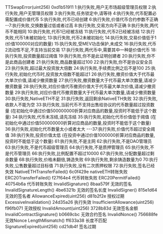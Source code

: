 TTSwapError(uint256) 0xd1b51911
1:执行失败,用户无市场超级管理员权限
2:执行失败,用户无管理员权限
3:执行失败,任务锁定中,请等待
4:执行失败,代币配置必需配置成价值代币
5:执行失败,代币已经创建
6:执行失败,价值代币合约参数不正确
--7:执行失败,交换数量过低或者过高
8:执行失败,交易方向不正确
9:执行失败,两代币不能相同
10:执行失败,代币1已经被冻结
11:执行失败,代币2已经被冻结
12:执行失败,代币1未被初始化
13:执行失败,代币2未被初始化
14:执行失败,交易价值低于1 (价值100000对应的数量)
15:执行失败,受MEV功击保护,未成交
16:执行失败,代币2流动性不足,不支持当前交易
17:执行失败,两代币中,需要其中一种是价值代币
18:执行失败,投资数量超过阈值
19:执行失败,你不是此证明创建者
20:执行失败,你不是此商品创建者
21:执行失败,商品数量超过100
22:执行失败,你不是协议安全员
23:执行失败,超过最大投资放大倍数
24:执行失败,手续费比例之后不是100
25:执行失败,初始化代币时,投资放大倍数不能超过1
26:执行失败,撤资价值大于代币最大单次价值,请减少撤资数量
27:执行失败,撤资数量大于代币最大单次数量,请减少撤资数量
28:执行失败,对应价值代币撤资价值大于代币最大单次价值,请减少撤资数量
29:执行失败,对应价值代币撤资数量大于代币最大单次数量,请减少撤资数量
30:执行失败,NativeETH不足
31:执行失败,返回剩余NativeETH失败
32:执行失败,收款人不能为空
33:执行失败,当前代币不支持出售给协议的代币数量超过投资数量 (在初始化中通过价值500000000折算对应商品的数量,投资时不能低于这个数量)
34:执行失败,代币未冻结,请先冻结
35:执行失败,初始化代币价值低于阈值  (在初始化中通过价值500000000折算对应商品的数量,投资时不能低于这个数量)
36:执行失败,初始化代币数量太小或者太大
---37:执行失败,价值代币超过安全阈值
38:执行失败,投资价值太低 (在投资中通过价值1000000折算对应商品的数量,投资时不能低于这个数量)
61:执行失败,不是主网
62:执行失败,不是DAO管理员
63:执行失败,不是代币超级管理员
64:执行失败,不是质押管理员
65:执行失败,不是代币管理员
66:执行失败,比例配置不超过10000
67:执行失败,分配数量超过剩余数量
68:执行失败,价格未翻倍,铸造失败
69:执行失败,剩余铸造数量为0
70:执行失败,公售数量超过目标值
71:执行失败,没有二次质押权限
72:执行失败,签名已经失效
NativeETHTransferFailed()          6c0f429e   nativeETH转账失败
ERC20TransferFailed()              f27f64e4   代币转账失败
ERC20PermitFailed()                40754b6a   代币转账失败
InvalidSignature()                 8baa579f   无效的签名
InvalidSignatureLength()           4be6321b   无效的签名长度
InvalidSigner()                    815e1d64   无效的签名者
AllowanceExpired(uint256)          d81b2f2e   授权过期
ExcessiveInvalidation()            24d35a26   执行失效
InsufficientAllowance(uint256)     f96fb071   无效授权
InvalidAmount(uint256)             3728b83d   无效签名金额
InvalidContractSignature()         b0669cbc   无效合约签名
InvalidNonce()                     756688fe   无效Nonce
LengthMismatch()                   ff633a38   长度不匹配
SignatureExpired(uint256)          cd21db4f   签名过期